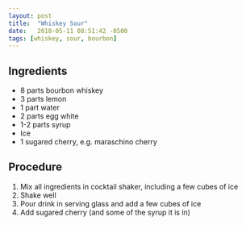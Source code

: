 ```yaml
---
layout: post
title:  "Whiskey Sour"
date:   2018-05-11 08:51:42 -0500
tags: [whiskey, sour, bourbon]
---
```


## Ingredients
- 8 parts bourbon whiskey
- 3 parts lemon
- 1 part water
- 2 parts egg white
- 1-2 parts syrup
- Ice
- 1 sugared cherry, e.g. maraschino cherry

## Procedure
1. Mix all ingredients in cocktail shaker, including a few cubes of ice
2. Shake well
3. Pour drink in serving glass and add a few cubes of ice
4. Add sugared cherry (and some of the syrup it is in)
